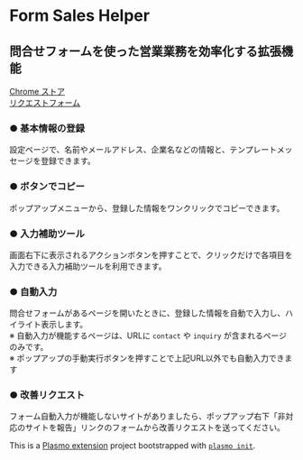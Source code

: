 # Form Sales Helper
## 問合せフォームを使った営業業務を効率化する拡張機能
[Chrome ストア](https://chrome.google.com/webstore/detail/form-sales-helper/leleghllfoabojmggnnhgjbelipanecf)  
[リクエストフォーム](https://docs.google.com/forms/d/e/1FAIpQLSdtC-jM2WUO_JECXAL0N44oYlvIFYVcsoucKqGx-98-Vxaqhg/viewform)

### ● 基本情報の登録
設定ページで、名前やメールアドレス、企業名などの情報と、テンプレートメッセージを登録できます。

### ● ボタンでコピー
ポップアップメニューから、登録した情報をワンクリックでコピーできます。

### ● 入力補助ツール
画面右下に表示されるアクションボタンを押すことで、クリックだけで各項目を入力できる入力補助ツールを利用できます。

### ● 自動入力
問合せフォームがあるページを開いたときに、登録した情報を自動で入力し、ハイライト表示します。  
※ 自動入力が機能するページは、URLに `contact` や `inquiry` が含まれるページのみです。  
※ ポップアップの手動実行ボタンを押すことで上記URL以外でも自動入力できます

### ● 改善リクエスト
フォーム自動入力が機能しないサイトがありましたら、ポップアップ右下「非対応のサイトを報告」リンクのフォームから改善リクエストを送ってください。

This is a [Plasmo extension](https://docs.plasmo.com/) project bootstrapped with [`plasmo init`](https://www.npmjs.com/package/plasmo).
